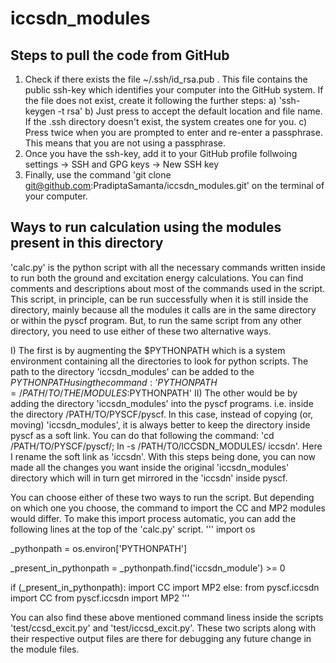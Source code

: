 # iccsdn_modules

## Steps to pull the code from GitHub
1. Check if there exists the file ~/.ssh/id_rsa.pub . This file contains the public ssh-key which identifies your computer into the GitHub system. If the file does not exist, create it following the further steps:
   a) 'ssh-keygen -t rsa'
   b) Just press <Enter> to accept the default location and file name. If the .ssh directory doesn't exist, the system creates one for you.
   c) Press  <Enter> twice when you are prompted to enter and re-enter a passphrase. This means that you are not using a passphrase. 
2. Once you have the ssh-key, add it to your GitHub profile follwoing settings -> SSH and GPG keys -> New SSH key
3. Finally, use the command 'git clone git@github.com:PradiptaSamanta/iccsdn_modules.git' on the terminal of your computer. 

## Ways to run calculation using the modules present in this directory
 'calc.py' is the python script with all the necessary commands written inside to run both the ground and excitation energy calculations. You can find comments and descriptions about most of the commands used in the script. This script, in principle, can be run successfully when it is still inside the directory, mainly because all the modules it calls are in the same directory or within the pyscf program. But, to run the same script from any other directory, you need to use either of these two alternative ways.   

I) The first is by augmenting the $PYTHONPATH which is a system environment containing all the directories to look for python scripts. The path to the directory 'iccsdn_modules' can be added to the $PYTHONPATH using the command:
  'PYTHONPATH=/PATH/TO/THE/MODULES:$PYTHONPATH'
II) The other would be by adding the directory 'iccsdn_modules' into the pyscf programs. i.e. inside the directory /PATH/TO/PYSCF/pyscf. In this case, instead of copying (or, moving) 'iccsdn_modules', it is always better to keep the directory inside pyscf as a soft link. You can do that following the command:
  'cd  /PATH/TO/PYSCF/pyscf/; ln -s /PATH/TO/ICCSDN_MODULES/ iccsdn'. Here I rename the soft link as 'iccsdn'. With this steps being done, you can now made all the changes you want inside the original 'iccsdn_modules' directory which will in turn get mirrored in the 'iccsdn' inside pyscf.
  
  You can choose either of these two ways to run the script. But depending on which one you choose, the command to import the CC and MP2 modules would differ. To make this import process automatic, you can add the following lines at the top of the 'calc.py' script.
  '''
import os 

_pythonpath = os.environ['PYTHONPATH']

_present_in_pythonpath =  _pythonpath.find('iccsdn_module') >= 0

if (_present_in_pythonpath):
  import CC
  import MP2
else:
  from pyscf.iccsdn import CC
  from pyscf.iccsdn import MP2
'''

You can also find these above mentioned command liness inside the scripts 'test/ccsd_excit.py' and 'test/iccsd_excit.py'. These two scripts along with their respective output files are there for debugging any future change in the module files.   
